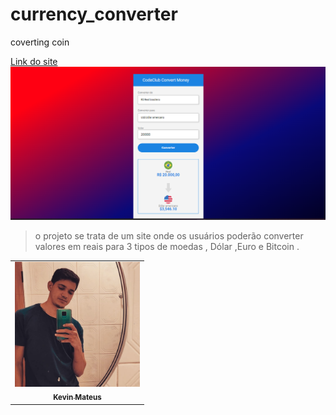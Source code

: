 # currency_converter
 coverting coin 


 




 <a href="https://conversor-de-moedas-2v.netlify.app/">Link do site
<img src="./assets/readme_project.png" alt="imagem da lista do site de conversão">
</a>

> o projeto se trata de um site onde os usuários poderão converter valores em reais para 3 tipos de moedas , Dólar ,Euro e Bitcoin .

<table>
  <tr>
    <td align="center">
      <a href="#">
        <img src="./assets/profile.jpg" width="200px;" alt="Foto do Kevin no GitHub"/><br>
        <sub>
          <b>Kevin Mateus</b>
        </sub>
      </a>
    </td>
   
</table> 
